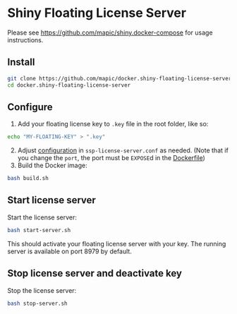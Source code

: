 # Shiny Floating License Server

Please see https://github.com/mapic/shiny.docker-compose for usage instructions.

## Install
```bash
git clone https://github.com/mapic/docker.shiny-floating-license-server.git
cd docker.shiny-floating-license-server
```

## Configure

1. Add your floating license key to `.key` file in the root folder, like so: 
```bash 
echo "MY-FLOATING-KEY" > ".key"
```
2. Adjust [configuration](https://wyday.com/limelm/help/turbofloat-server/#config) in `ssp-license-server.conf` as needed. (Note that if you change the `port`, the port must be `EXPOSE`d in the [Dockerfile](https://github.com/mapic/docker.shiny-floating-license-server/blob/master/Dockerfile#L31))
2. Build the Docker image: 
```bash
bash build.sh
```


## Start license server

Start the license server: 
```bash
bash start-server.sh
```

This should activate your floating license server with your key. The running server is available on port 8979 by default.


## Stop license server and deactivate key

Stop the license server:
```bash
bash stop-server.sh
```
